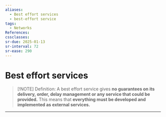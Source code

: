 ```yaml
---
aliases:
  - Best effort services
  - best-effort service
tags:
  - Networks
References: 
cssclasses: 
sr-due: 2025-01-13
sr-interval: 72
sr-ease: 290
---
```

# Best effort services

> [!NOTE] Definition: 
> A best effort service gives **no guarantees on its delivery, order, delay management or any service that could be provided.** 
> This means that **everything must be developed and implemented as external services.**

***
